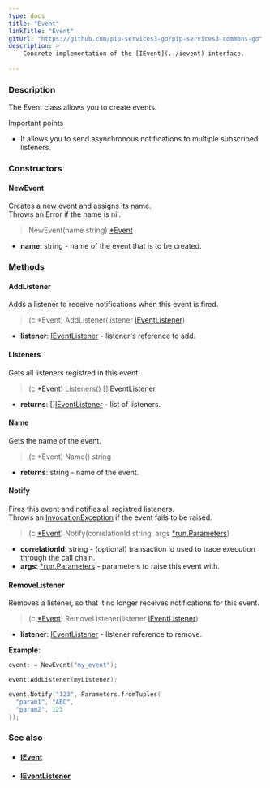 ```yaml
---
type: docs
title: "Event"
linkTitle: "Event"
gitUrl: "https://github.com/pip-services3-go/pip-services3-commons-go"
description: > 
    Concrete implementation of the [IEvent](../ievent) interface.
   
---
```


### Description

The Event class allows you to create events.

Important points

- It allows you to send asynchronous notifications to multiple subscribed listeners.

### Constructors

#### NewEvent
Creates a new event and assigns its name.  
Throws an Error if the name is nil.

> NewEvent(name string) [*Event]()

- **name**: string - name of the event that is to be created.

### Methods

#### AddListener
Adds a listener to receive notifications when this event is fired.

> (c *Event) AddListener(listener [IEventListener](../ievent_listener))

- **listener**: [IEventListener](../ievent_listener) - listener's reference to add.

#### Listeners
Gets all listeners registred in this event.

> (c [*Event]()) Listeners() [][IEventListener](../ievent_listener)

- **returns**: [][IEventListener](../ievent_listener) - list of listeners.

#### Name
Gets the name of the event.

> (c *Event) Name() string

- **returns**: string - name of the event.

#### Notify
Fires this event and notifies all registred listeners.  
Throws an [InvocationException](../errors/invocation_exception) if the event fails to be raised.

> (c [*Event]()) Notify(correlationId string, args [*run.Parameters](../../run/parameters))

- **correlationId**: string - (optional) transaction id used to trace execution through the call chain.
- **args**: [*run.Parameters](../../run/parameters) - parameters to raise this event with.

#### RemoveListener
Removes a listener, so that it no longer receives notifications for this event.

> (c [*Event]()) RemoveListener(listener [IEventListener](../ievent_listener))

- **listener**: [IEventListener](../ievent_listener) - listener reference to remove.

**Example**:

```go
event: = NewEvent("my_event");

event.AddListener(myListener);

event.Notify("123", Parameters.fromTuples(
  "param1", "ABC",
  "param2", 123
));

```

### See also
- #### [IEvent](../ievent)
- #### [IEventListener](../ievent_listener)
